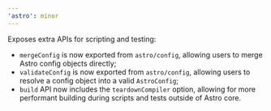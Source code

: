 ```yaml
---
'astro': minor
---
```


Exposes extra APIs for scripting and testing:

- `mergeConfig` is now exported from `astro/config`, allowing users to merge Astro config objects directly;
- `validateConfig` is now exported from `astro/config`, allowing users to resolve a config object into a valid `AstroConfig`;
- `build` API now includes the `teardownCompiler` option, allowing for more performant building during scripts and tests outside of Astro core.
